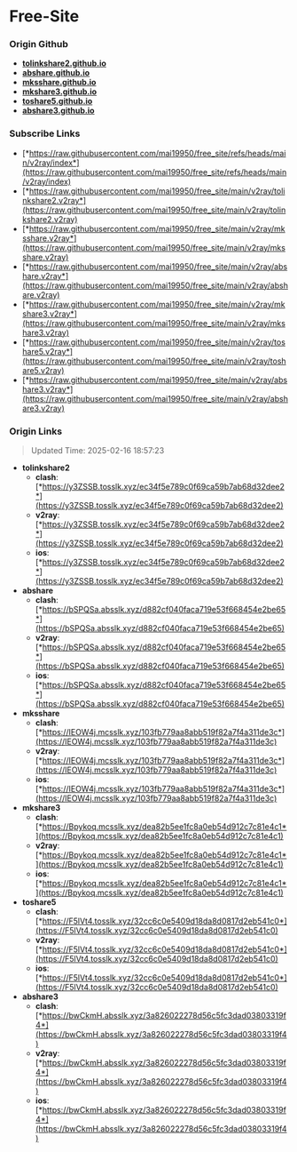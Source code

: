 # Free-Site

### Origin Github

- [**tolinkshare2.github.io**](https://github.com/tolinkshare2/tolinkshare2.github.io)
- [**abshare.github.io**](https://github.com/abshare/abshare.github.io)
- [**mksshare.github.io**](https://github.com/mksshare/mksshare.github.io)
- [**mkshare3.github.io**](https://github.com/mkshare3/mkshare3.github.io)
- [**toshare5.github.io**](https://github.com/toshare5/toshare5.github.io)
- [**abshare3.github.io**](https://github.com/abshare3/abshare3.github.io)

### Subscribe Links

- [*https://raw.githubusercontent.com/mai19950/free_site/refs/heads/main/v2ray/index*](https://raw.githubusercontent.com/mai19950/free_site/refs/heads/main/v2ray/index)
- [*https://raw.githubusercontent.com/mai19950/free_site/main/v2ray/tolinkshare2.v2ray*](https://raw.githubusercontent.com/mai19950/free_site/main/v2ray/tolinkshare2.v2ray)
- [*https://raw.githubusercontent.com/mai19950/free_site/main/v2ray/mksshare.v2ray*](https://raw.githubusercontent.com/mai19950/free_site/main/v2ray/mksshare.v2ray)
- [*https://raw.githubusercontent.com/mai19950/free_site/main/v2ray/abshare.v2ray*](https://raw.githubusercontent.com/mai19950/free_site/main/v2ray/abshare.v2ray)
- [*https://raw.githubusercontent.com/mai19950/free_site/main/v2ray/mkshare3.v2ray*](https://raw.githubusercontent.com/mai19950/free_site/main/v2ray/mkshare3.v2ray)
- [*https://raw.githubusercontent.com/mai19950/free_site/main/v2ray/toshare5.v2ray*](https://raw.githubusercontent.com/mai19950/free_site/main/v2ray/toshare5.v2ray)
- [*https://raw.githubusercontent.com/mai19950/free_site/main/v2ray/abshare3.v2ray*](https://raw.githubusercontent.com/mai19950/free_site/main/v2ray/abshare3.v2ray)

### Origin Links

> Updated Time: 2025-02-16 18:57:23

- **tolinkshare2**
  - **clash**: [*https://y3ZSSB.tosslk.xyz/ec34f5e789c0f69ca59b7ab68d32dee2*](https://y3ZSSB.tosslk.xyz/ec34f5e789c0f69ca59b7ab68d32dee2)
  - **v2ray**: [*https://y3ZSSB.tosslk.xyz/ec34f5e789c0f69ca59b7ab68d32dee2*](https://y3ZSSB.tosslk.xyz/ec34f5e789c0f69ca59b7ab68d32dee2)
  - **ios**: [*https://y3ZSSB.tosslk.xyz/ec34f5e789c0f69ca59b7ab68d32dee2*](https://y3ZSSB.tosslk.xyz/ec34f5e789c0f69ca59b7ab68d32dee2)
- **abshare**
  - **clash**: [*https://bSPQSa.absslk.xyz/d882cf040faca719e53f668454e2be65*](https://bSPQSa.absslk.xyz/d882cf040faca719e53f668454e2be65)
  - **v2ray**: [*https://bSPQSa.absslk.xyz/d882cf040faca719e53f668454e2be65*](https://bSPQSa.absslk.xyz/d882cf040faca719e53f668454e2be65)
  - **ios**: [*https://bSPQSa.absslk.xyz/d882cf040faca719e53f668454e2be65*](https://bSPQSa.absslk.xyz/d882cf040faca719e53f668454e2be65)
- **mksshare**
  - **clash**: [*https://IEOW4j.mcsslk.xyz/103fb779aa8abb519f82a7f4a311de3c*](https://IEOW4j.mcsslk.xyz/103fb779aa8abb519f82a7f4a311de3c)
  - **v2ray**: [*https://IEOW4j.mcsslk.xyz/103fb779aa8abb519f82a7f4a311de3c*](https://IEOW4j.mcsslk.xyz/103fb779aa8abb519f82a7f4a311de3c)
  - **ios**: [*https://IEOW4j.mcsslk.xyz/103fb779aa8abb519f82a7f4a311de3c*](https://IEOW4j.mcsslk.xyz/103fb779aa8abb519f82a7f4a311de3c)
- **mkshare3**
  - **clash**: [*https://Bpykoq.mcsslk.xyz/dea82b5ee1fc8a0eb54d912c7c81e4c1*](https://Bpykoq.mcsslk.xyz/dea82b5ee1fc8a0eb54d912c7c81e4c1)
  - **v2ray**: [*https://Bpykoq.mcsslk.xyz/dea82b5ee1fc8a0eb54d912c7c81e4c1*](https://Bpykoq.mcsslk.xyz/dea82b5ee1fc8a0eb54d912c7c81e4c1)
  - **ios**: [*https://Bpykoq.mcsslk.xyz/dea82b5ee1fc8a0eb54d912c7c81e4c1*](https://Bpykoq.mcsslk.xyz/dea82b5ee1fc8a0eb54d912c7c81e4c1)
- **toshare5**
  - **clash**: [*https://F5lVt4.tosslk.xyz/32cc6c0e5409d18da8d0817d2eb541c0*](https://F5lVt4.tosslk.xyz/32cc6c0e5409d18da8d0817d2eb541c0)
  - **v2ray**: [*https://F5lVt4.tosslk.xyz/32cc6c0e5409d18da8d0817d2eb541c0*](https://F5lVt4.tosslk.xyz/32cc6c0e5409d18da8d0817d2eb541c0)
  - **ios**: [*https://F5lVt4.tosslk.xyz/32cc6c0e5409d18da8d0817d2eb541c0*](https://F5lVt4.tosslk.xyz/32cc6c0e5409d18da8d0817d2eb541c0)
- **abshare3**
  - **clash**: [*https://bwCkmH.absslk.xyz/3a826022278d56c5fc3dad03803319f4*](https://bwCkmH.absslk.xyz/3a826022278d56c5fc3dad03803319f4)
  - **v2ray**: [*https://bwCkmH.absslk.xyz/3a826022278d56c5fc3dad03803319f4*](https://bwCkmH.absslk.xyz/3a826022278d56c5fc3dad03803319f4)
  - **ios**: [*https://bwCkmH.absslk.xyz/3a826022278d56c5fc3dad03803319f4*](https://bwCkmH.absslk.xyz/3a826022278d56c5fc3dad03803319f4)

